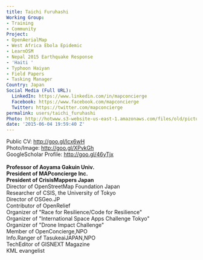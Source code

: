 ```yaml
---
title: Taichi Furuhashi
Working Group:
- Training
- Community
Project:
- OpenAerialMap
- West Africa Ebola Epidemic
- LearnOSM
- Nepal 2015 Earthquake Response
- 'Haiti '
- Typhoon Haiyan
- Field Papers
- Tasking Manager
Country: Japan
Social Media (Full URL):
  LinkedIn: https://www.linkedin.com/in/mapconcierge
  Facebook: https://www.facebook.com/mapconcierge
  Twitter: https://twitter.com/mapconcierge
permalink: users/taichi_furuhashi
Photo: http://hotwww.s3-website-us-east-1.amazonaws.com/files/old/pictures/picture-303-1433533133.jpg
date: '2015-06-04 19:59:40 Z'
---
```

<p><span class="_c24 _50f4">Public CV: <a href="http://l.facebook.com/l.php?u=http%3A%2F%2Fgoo.gl%2Flcx6wH&amp;h=iAQFAZ0Cz&amp;s=1" rel="nofollow nofollow" target="_blank">http://goo.gl/lcx6wH</a><br> Photo/Image: <a href="http://l.facebook.com/l.php?u=http%3A%2F%2Fgoo.gl%2FXPvkGh&amp;h=kAQGO84fp&amp;s=1" rel="nofollow nofollow" target="_blank">http://goo.gl/XPvkGh</a><br> GoogleScholar Profile: <a href="http://l.facebook.com/l.php?u=http%3A%2F%2Fgoo.gl%2F46yTjx&amp;h=NAQHbK1z-&amp;s=1" rel="nofollow nofollow" target="_blank">http://goo.gl/46yTjx</a><br> <br> <strong>Professor of Aoyama Gakuin Univ.</strong><br><strong> President of MAPconcierge Inc.</strong><br><strong> President of CrisisMappers Japan</strong><br> Director of OpenStreetMap Foundation Japan<br> Researcher of CSIS, the University of Tokyo<br> Director of OSGeo.JP<br> Contributor of OpenRelief<br> Organizer of "Race for Resilience/Code for Resilience"<br> Organizer of "International Space Apps Challenge Tokyo"<br> Organizer of "Drone Impact Challenge"<br> Member of OpenConcierge,NPO<br> Info.Ranger of TasukeaiJAPAN,NPO<br> TechEditor of GISNEXT Magazine<br> KML evangelist</span></p>
